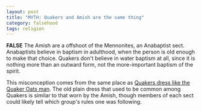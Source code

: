 ```yaml
---
layout: post
title: "MYTH: Quakers and Amish are the same thing"
category: falsehood
tags: religion 
---
```


**FALSE** The Amish are a offshoot of the Mennonites, an Anabaptist sect.  Anabaptists believe in baptism in adulthood, when the person is old enough to make that choice. Quakers don't believe in water baptism at all, since it is nothing more than an outward form, not the more-important baptism of the spirit.

This misconception comes from the same place as [Quakers dress like the Quaker Oats man](/Quakers_dress_like_the_Quaker_Oats_man.html). The old plain dress that used to be common among Quakers is similar to that worn by the Amish, though members of each sect could likely tell which group's rules one was following.

<object width="420" height="315"><param name="movie" value="http://www.youtube.com/v/CLeAupgiGsI?version=3&amp;hl=en_US"></param><param name="allowFullScreen" value="true"></param><param name="allowscriptaccess" value="always"></param><embed src="http://www.youtube.com/v/CLeAupgiGsI?version=3&amp;hl=en_US" type="application/x-shockwave-flash" width="420" height="315" allowscriptaccess="always" allowfullscreen="true"></embed></object>
